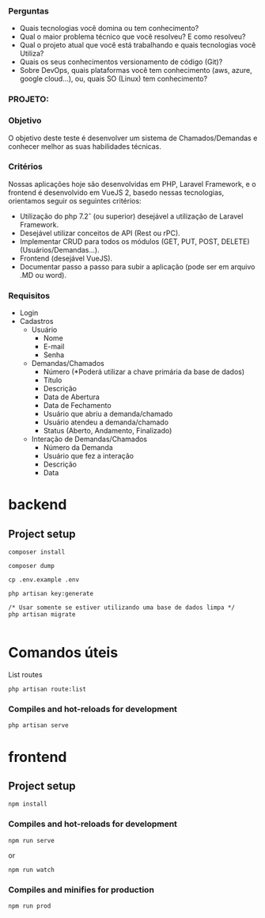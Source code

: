 ### Perguntas
- Quais tecnologias você domina ou tem conhecimento?
- Qual o maior problema técnico que você resolveu? E como resolveu?
- Qual o projeto atual que você está trabalhando e quais tecnologias você Utiliza?
- Quais os seus conhecimentos versionamento de código (Git)?
- Sobre DevOps, quais plataformas você tem conhecimento (aws, azure, google cloud...), ou, quais SO (Linux) tem conhecimento?

### PROJETO: 
### Objetivo
O objetivo deste teste é desenvolver um sistema de Chamados/Demandas e conhecer melhor as suas habilidades técnicas.
### Critérios
Nossas aplicações hoje são desenvolvidas em PHP, Laravel Framework, e o frontend é desenvolvido em VueJS 2, basedo nessas tecnologias, orientamos seguir os seguintes critérios:
- Utilização do php 7.2ˆ (ou superior) desejável a utilização de Laravel Framework.
- Desejável utilizar conceitos de API (Rest ou rPC).
- Implementar CRUD para todos os módulos (GET, PUT, POST, DELETE) (Usuários/Demandas...).
- Frontend (desejável VueJS).
- Documentar passo a passo para subir a aplicação (pode ser em arquivo .MD ou word).
### Requisitos
- Login
- Cadastros
	- Usuário
		- Nome
		- E-mail
		- Senha
	- Demandas/Chamados
		- Número (*Poderá utilizar a chave primária da base de dados)
		- Título
		- Descrição
		- Data de Abertura
		- Data de Fechamento
		- Usuário que abriu a demanda/chamado
		- Usuário atendeu a demanda/chamado
		- Status (Aberto, Andamento, Finalizado)
	- Interação de Demandas/Chamados
		- Número da Demanda
		- Usuário que fez a interação
		- Descrição
		- Data

# backend

## Project setup
```
composer install

composer dump

cp .env.example .env

php artisan key:generate

/* Usar somente se estiver utilizando uma base de dados limpa */
php artisan migrate


```

# Comandos úteis
List routes
```
php artisan route:list
```

### Compiles and hot-reloads for development
```
php artisan serve
```
# frontend

## Project setup
```
npm install
```

### Compiles and hot-reloads for development
```
npm run serve
```
or
```
npm run watch
```

### Compiles and minifies for production
```
npm run prod
```
